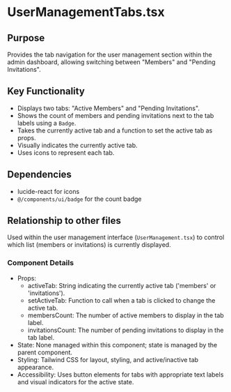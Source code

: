 # UserManagementTabs.tsx

## Purpose
Provides the tab navigation for the user management section within the admin dashboard, allowing switching between "Members" and "Pending Invitations".

## Key Functionality
- Displays two tabs: "Active Members" and "Pending Invitations".
- Shows the count of members and pending invitations next to the tab labels using a `Badge`.
- Takes the currently active tab and a function to set the active tab as props.
- Visually indicates the currently active tab.
- Uses icons to represent each tab.

## Dependencies
- lucide-react for icons
- `@/components/ui/badge` for the count badge

## Relationship to other files
Used within the user management interface (`UserManagement.tsx`) to control which list (members or invitations) is currently displayed.

### Component Details
- Props:
  - activeTab: String indicating the currently active tab ('members' or 'invitations').
  - setActiveTab: Function to call when a tab is clicked to change the active tab.
  - membersCount: The number of active members to display in the tab label.
  - invitationsCount: The number of pending invitations to display in the tab label.
- State: None managed within this component; state is managed by the parent component.
- Styling: Tailwind CSS for layout, styling, and active/inactive tab appearance.
- Accessibility: Uses button elements for tabs with appropriate text labels and visual indicators for the active state.